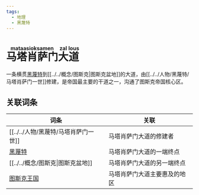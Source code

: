 ```yaml
---
tags:
  - 地理
  - 黑蔑特
---
```

# <ruby>马塔肖萨门<rt>mataasioksamen</rt></ruby><ruby>大<rt>zal</rt></ruby><ruby>道<rt>lous</rt></ruby>

一条横贯[黑蔑特](../../概念/黑蔑特.md)到[[../../概念/图斯克|图斯克盆地]]的大道，由[[../../人物/黑蔑特/马塔肖萨门一世]]修建，是帝国最主要的干道之一，沟通了图斯克帝国核心区。

## 关联词条

| 词条                        | 关联             |
| ------------------------- | -------------- |
| [[../../人物/黑蔑特/马塔肖萨门一世]]               | 马塔肖萨门大道的修建者    |
| [黑蔑特](../../概念/黑蔑特.md)          | 马塔肖萨门大道的一端终点   |
| [[../../概念/图斯克\|图斯克盆地]]  | 马塔肖萨门大道的另一端终点  |
| [图斯克王国](../../概念/图斯克.md) | 马塔肖萨门大道主要惠及的地区 |

